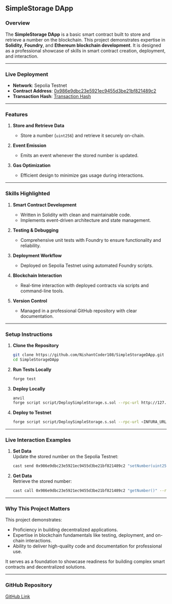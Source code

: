 ## SimpleStorage DApp

### **Overview**
The **SimpleStorage DApp** is a basic smart contract built to store and retrieve a number on the blockchain. This project demonstrates expertise in **Solidity**, **Foundry**, and **Ethereum blockchain development**. It is designed as a professional showcase of skills in smart contract creation, deployment, and interaction.

---

### **Live Deployment**
- **Network**: Sepolia Testnet  
- **Contract Address**: [0x986e9dbc23e5921ec9455d3be21bf821489c2](https://sepolia.etherscan.io/address/0x98663ee9dbc23e5921ec9455d3be21bf821489c2#code)  
- **Transaction Hash**: [ Transaction Hash](https://sepolia.etherscan.io/tx/0x1a6681dca07dae4cddf11ceff9f827f88022f55b6801c84c861a7b8eda5ab2c4)

---

### **Features**
1. **Store and Retrieve Data**
   - Store a number (`uint256`) and retrieve it securely on-chain.  

2. **Event Emission**
   - Emits an event whenever the stored number is updated.  

3. **Gas Optimization**
   - Efficient design to minimize gas usage during interactions.

---

### **Skills Highlighted**
1. **Smart Contract Development**
   - Written in Solidity with clean and maintainable code.  
   - Implements event-driven architecture and state management.  

2. **Testing & Debugging**
   - Comprehensive unit tests with Foundry to ensure functionality and reliability.  

3. **Deployment Workflow**
   - Deployed on Sepolia Testnet using automated Foundry scripts.  

4. **Blockchain Interaction**
   - Real-time interaction with deployed contracts via scripts and command-line tools.  

5. **Version Control**
   - Managed in a professional GitHub repository with clear documentation.

---

### **Setup Instructions**
1. **Clone the Repository**
   ```bash
   git clone https://github.com/NishantCoder108/SimpleStorageDApp.git
   cd SimpleStorageDApp
   ```

2. **Run Tests Locally**
   ```bash
   forge test
   ```

3. **Deploy Locally**
   ```bash
   anvil
   forge script script/DeploySimpleStorage.s.sol --rpc-url http://127.0.0.1:8545 --private-key <PRIVATE_KEY> --broadcast
   ```

4. **Deploy to Testnet**
   ```bash
   forge script script/DeploySimpleStorage.s.sol --rpc-url <INFURA_URL> --private-key <PRIVATE_KEY> --broadcast
   ```

---

### **Live Interaction Examples**
1. **Set Data**  
   Update the stored number on the Sepolia Testnet:
   ```bash
   cast send 0x986e9dbc23e5921ec9455d3be21bf821489c2 "setNumber(uint256)" 108 --rpc-url <INFURA_URL> --private-key <PRIVATE_KEY>
   ```

2. **Get Data**  
   Retrieve the stored number:
   ```bash
   cast call 0x986e9dbc23e5921ec9455d3be21bf821489c2 "getNumber()" --rpc-url <INFURA_URL>
   ```

---

### **Why This Project Matters**
This project demonstrates:
- Proficiency in building decentralized applications.  
- Expertise in blockchain fundamentals like testing, deployment, and on-chain interactions.  
- Ability to deliver high-quality code and documentation for professional use.

It serves as a foundation to showcase readiness for building complex smart contracts and decentralized solutions.

---

### **GitHub Repository**
[GitHub Link](https://github.com/Nishantcoder108/SimpleStorageDApp)

